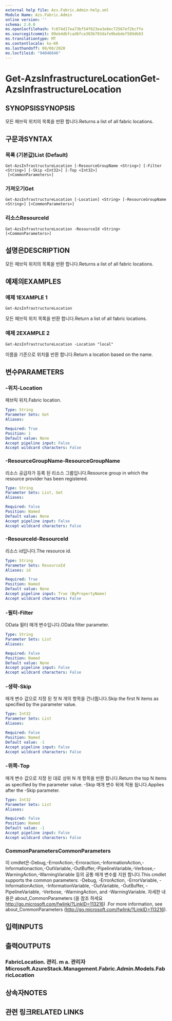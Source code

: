 ```yaml
---
external help file: Azs.Fabric.Admin-help.xml
Module Name: Azs.Fabric.Admin
online version: ''
schema: 2.0.0
ms.openlocfilehash: fc074d17ea73bf54f623ea3e8ec72567ef2bcffe
ms.sourcegitcommit: 09eb4dbfcad6fce303b793dafe9bebdef589db03
ms.translationtype: MT
ms.contentlocale: ko-KR
ms.lasthandoff: 08/08/2020
ms.locfileid: "94046646"
---
```

# <span data-ttu-id="ab692-101">Get-AzsInfrastructureLocation</span><span class="sxs-lookup"><span data-stu-id="ab692-101">Get-AzsInfrastructureLocation</span></span>

## <span data-ttu-id="ab692-102">SYNOPSIS</span><span class="sxs-lookup"><span data-stu-id="ab692-102">SYNOPSIS</span></span>
<span data-ttu-id="ab692-103">모든 패브릭 위치의 목록을 반환 합니다.</span><span class="sxs-lookup"><span data-stu-id="ab692-103">Returns a list of all fabric locations.</span></span>

## <span data-ttu-id="ab692-104">구문과</span><span class="sxs-lookup"><span data-stu-id="ab692-104">SYNTAX</span></span>

### <span data-ttu-id="ab692-105">목록 (기본값)</span><span class="sxs-lookup"><span data-stu-id="ab692-105">List (Default)</span></span>
```
Get-AzsInfrastructureLocation [-ResourceGroupName <String>] [-Filter <String>] [-Skip <Int32>] [-Top <Int32>]
 [<CommonParameters>]
```

### <span data-ttu-id="ab692-106">가져오기</span><span class="sxs-lookup"><span data-stu-id="ab692-106">Get</span></span>
```
Get-AzsInfrastructureLocation [-Location] <String> [-ResourceGroupName <String>] [<CommonParameters>]
```

### <span data-ttu-id="ab692-107">리소스</span><span class="sxs-lookup"><span data-stu-id="ab692-107">ResourceId</span></span>
```
Get-AzsInfrastructureLocation -ResourceId <String> [<CommonParameters>]
```

## <span data-ttu-id="ab692-108">설명은</span><span class="sxs-lookup"><span data-stu-id="ab692-108">DESCRIPTION</span></span>
<span data-ttu-id="ab692-109">모든 패브릭 위치의 목록을 반환 합니다.</span><span class="sxs-lookup"><span data-stu-id="ab692-109">Returns a list of all fabric locations.</span></span>

## <span data-ttu-id="ab692-110">예제의</span><span class="sxs-lookup"><span data-stu-id="ab692-110">EXAMPLES</span></span>

### <span data-ttu-id="ab692-111">예제 1</span><span class="sxs-lookup"><span data-stu-id="ab692-111">EXAMPLE 1</span></span>
```
Get-AzsInfrastructureLocation
```

<span data-ttu-id="ab692-112">모든 패브릭 위치 목록을 반환 합니다.</span><span class="sxs-lookup"><span data-stu-id="ab692-112">Return a list of all fabric locations.</span></span>

### <span data-ttu-id="ab692-113">예제 2</span><span class="sxs-lookup"><span data-stu-id="ab692-113">EXAMPLE 2</span></span>
```
Get-AzsInfrastructureLocation -Location "local"
```

<span data-ttu-id="ab692-114">이름을 기준으로 위치를 반환 합니다.</span><span class="sxs-lookup"><span data-stu-id="ab692-114">Return a location based on the name.</span></span>

## <span data-ttu-id="ab692-115">변수</span><span class="sxs-lookup"><span data-stu-id="ab692-115">PARAMETERS</span></span>

### <span data-ttu-id="ab692-116">-위치</span><span class="sxs-lookup"><span data-stu-id="ab692-116">-Location</span></span>
<span data-ttu-id="ab692-117">패브릭 위치.</span><span class="sxs-lookup"><span data-stu-id="ab692-117">Fabric location.</span></span>

```yaml
Type: String
Parameter Sets: Get
Aliases:

Required: True
Position: 1
Default value: None
Accept pipeline input: False
Accept wildcard characters: False
```

### <span data-ttu-id="ab692-118">-ResourceGroupName</span><span class="sxs-lookup"><span data-stu-id="ab692-118">-ResourceGroupName</span></span>
<span data-ttu-id="ab692-119">리소스 공급자가 등록 된 리소스 그룹입니다.</span><span class="sxs-lookup"><span data-stu-id="ab692-119">Resource group in which the resource provider has been registered.</span></span>

```yaml
Type: String
Parameter Sets: List, Get
Aliases:

Required: False
Position: Named
Default value: None
Accept pipeline input: False
Accept wildcard characters: False
```

### <span data-ttu-id="ab692-120">-ResourceId</span><span class="sxs-lookup"><span data-stu-id="ab692-120">-ResourceId</span></span>
<span data-ttu-id="ab692-121">리소스 id입니다.</span><span class="sxs-lookup"><span data-stu-id="ab692-121">The resource id.</span></span>

```yaml
Type: String
Parameter Sets: ResourceId
Aliases: id

Required: True
Position: Named
Default value: None
Accept pipeline input: True (ByPropertyName)
Accept wildcard characters: False
```

### <span data-ttu-id="ab692-122">-필터</span><span class="sxs-lookup"><span data-stu-id="ab692-122">-Filter</span></span>
<span data-ttu-id="ab692-123">OData 필터 매개 변수입니다.</span><span class="sxs-lookup"><span data-stu-id="ab692-123">OData filter parameter.</span></span>

```yaml
Type: String
Parameter Sets: List
Aliases:

Required: False
Position: Named
Default value: None
Accept pipeline input: False
Accept wildcard characters: False
```

### <span data-ttu-id="ab692-124">-생략</span><span class="sxs-lookup"><span data-stu-id="ab692-124">-Skip</span></span>
<span data-ttu-id="ab692-125">매개 변수 값으로 지정 된 첫 N 개의 항목을 건너뜁니다.</span><span class="sxs-lookup"><span data-stu-id="ab692-125">Skip the first N items as specified by the parameter value.</span></span>

```yaml
Type: Int32
Parameter Sets: List
Aliases:

Required: False
Position: Named
Default value: -1
Accept pipeline input: False
Accept wildcard characters: False
```

### <span data-ttu-id="ab692-126">-위쪽</span><span class="sxs-lookup"><span data-stu-id="ab692-126">-Top</span></span>
<span data-ttu-id="ab692-127">매개 변수 값으로 지정 된 대로 상위 N 개 항목을 반환 합니다.</span><span class="sxs-lookup"><span data-stu-id="ab692-127">Return the top N items as specified by the parameter value.</span></span>
<span data-ttu-id="ab692-128">-Skip 매개 변수 뒤에 적용 됩니다.</span><span class="sxs-lookup"><span data-stu-id="ab692-128">Applies after the -Skip parameter.</span></span>

```yaml
Type: Int32
Parameter Sets: List
Aliases:

Required: False
Position: Named
Default value: -1
Accept pipeline input: False
Accept wildcard characters: False
```

### <span data-ttu-id="ab692-129">CommonParameters</span><span class="sxs-lookup"><span data-stu-id="ab692-129">CommonParameters</span></span>
<span data-ttu-id="ab692-130">이 cmdlet은-Debug,-ErrorAction,-Erroraction,-InformationAction,-Informationaction,-OutVariable,-OutBuffer,-PipelineVariable,-Verbose,-WarningAction,-WarningVariable 등의 공통 매개 변수를 지원 합니다.</span><span class="sxs-lookup"><span data-stu-id="ab692-130">This cmdlet supports the common parameters: -Debug, -ErrorAction, -ErrorVariable, -InformationAction, -InformationVariable, -OutVariable, -OutBuffer, -PipelineVariable, -Verbose, -WarningAction, and -WarningVariable.</span></span> <span data-ttu-id="ab692-131">자세한 내용은 about_CommonParameters (을 참조 하세요 http://go.microsoft.com/fwlink/?LinkID=113216) .</span><span class="sxs-lookup"><span data-stu-id="ab692-131">For more information, see about_CommonParameters (http://go.microsoft.com/fwlink/?LinkID=113216).</span></span>

## <span data-ttu-id="ab692-132">입력</span><span class="sxs-lookup"><span data-stu-id="ab692-132">INPUTS</span></span>

## <span data-ttu-id="ab692-133">출력</span><span class="sxs-lookup"><span data-stu-id="ab692-133">OUTPUTS</span></span>

### <span data-ttu-id="ab692-134">FabricLocation. 관리. m a. 관리자</span><span class="sxs-lookup"><span data-stu-id="ab692-134">Microsoft.AzureStack.Management.Fabric.Admin.Models.FabricLocation</span></span>

## <span data-ttu-id="ab692-135">상속자</span><span class="sxs-lookup"><span data-stu-id="ab692-135">NOTES</span></span>

## <span data-ttu-id="ab692-136">관련 링크</span><span class="sxs-lookup"><span data-stu-id="ab692-136">RELATED LINKS</span></span>

